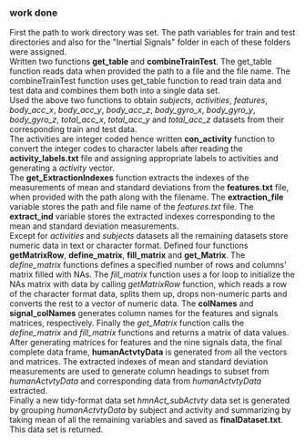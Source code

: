 ### work done
First the path to work directory was set. The path variables for train and test
directories and also for the "Inertial Signals" folder in each of these folders were assigned.  
Written two functions **get_table** and **combineTrainTest**. The
get_table function reads data when provided the path to a file and the file
name. The combineTrainTest function uses get_table function to read train data
and test data and combines them both into a single data set.  
Used the above two functions to obtain _subjects_, _activities_, _features_,
_body_acc_x_, _body_acc_y_, _body_acc_z_, _body_gyro_x_, _body_gyro_y_, 
_body_gyro_z_, _total_acc_x_, _total_acc_y_ and _total_acc_z_ datasets from
their corresponding train and test data.  
The activities are integer coded hence written **con_activity** function to
convert the integer codes to character labels after reading the
**activity_labels.txt** file and assigning appropriate labels to activities and
generating a _activity_ vector.  
The **get_ExtractionIndexes** function extracts the indexes of the measurements
of mean and standard deviations from the **features.txt** file, when provided
with the path along with the filename. The **extraction_file** variable stores
the path and file name of the _features.txt_ file. The **extract_ind** variable
stores the extracted indexes corresponding to the mean and standard deviation
measurements.  
Except for _activities_ and _subjects_ datasets all the remaining datasets store
numeric data in text or character format. Defined four functions
**getMatrixRow**, **define_matrix**, **fill_matrix** and **get_Matrix**. The _define_matrix_ functions defines a specified number of rows and columns' matrix filled with NAs. The _fill_matrix_ function uses a for loop to initialize the 
NAs matrix with data by calling _getMatrixRow_ function, which reads a row of
the character format data, splits them up, drops non-numeric parts and converts the rest to a vector of numeric data. The **colNames** and **signal_colNames** generates column names for the features and signals matrices, respectively.
Finally the _get_Matrix_ function calls the _define_matrix_ and _fill_matrix_
functions and returns a matrix of data values.  
After generating matrices for features and the nine signals data, the final
complete data frame, **humanActvtyData** is generated from all the vectors and matrices.
The extracted indexes of mean and standard deviation measurements are used to
generate column headings to subset from _humanActvtyData_ and corresponding data
from _humanActvtyData_ extracted.  
Finally a new tidy-format data set _hmnAct_subActvty_ data set is generated by grouping _humanActvtyData_ by subject and activity and summarizing by taking
mean of all the remaining variables and saved as **finalDataset.txt**. This data set is returned.